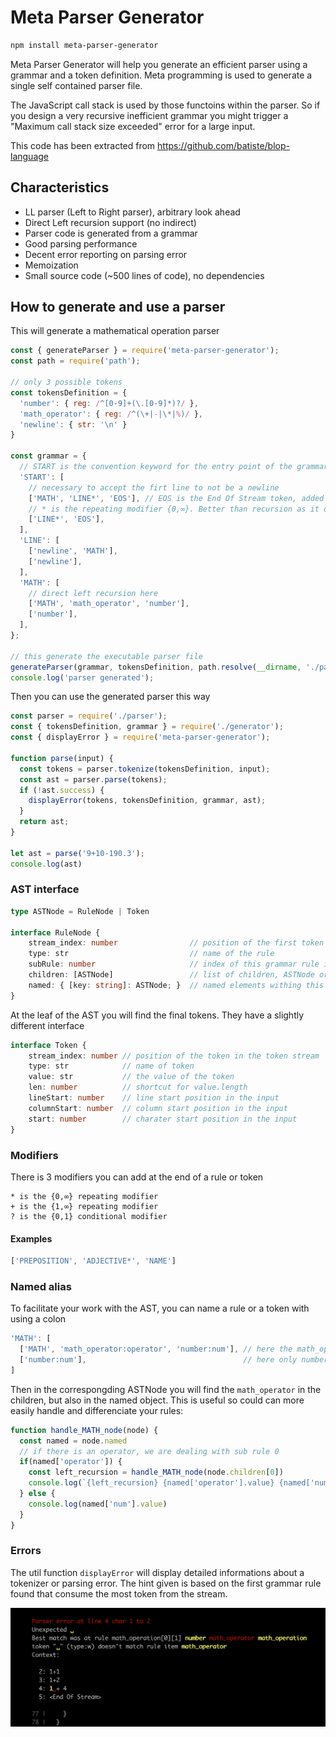 # Meta Parser Generator

```bash
npm install meta-parser-generator
```

Meta Parser Generator will help you generate an efficient parser using a grammar and a token definition.
Meta programming is used to generate a single self contained parser file.

The JavaScript call stack is used by those functoins within the parser. So if you design a very recursive inefficient grammar you might trigger a "Maximum call stack size exceeded" error for a large input.

This code has been extracted from https://github.com/batiste/blop-language

## Characteristics

  * LL parser (Left to Right parser), arbitrary look ahead
  * Direct Left recursion support (no indirect)
  * Parser code is generated from a grammar
  * Good parsing performance
  * Decent error reporting on parsing error
  * Memoization
  * Small source code (~500 lines of code), no dependencies
  
## How to generate and use a parser

This will generate a mathematical operation parser
  
```javascript
const { generateParser } = require('meta-parser-generator');
const path = require('path');

// only 3 possible tokens
const tokensDefinition = {
  'number': { reg: /^[0-9]+(\.[0-9]*)?/ },
  'math_operator': { reg: /^(\+|-|\*|%)/ },
  'newline': { str: '\n' }
}

const grammar = {
  // START is the convention keyword for the entry point of the grammar
  'START': [
    // necessary to accept the firt line to not be a newline
    ['MATH', 'LINE*', 'EOS'], // EOS is the End Of Stream token, added automatically by the tokenizer
    // * is the repeating modifier {0,∞}. Better than recursion as it does not use the call stack
    ['LINE*', 'EOS'],
  ],
  'LINE': [
    ['newline', 'MATH'],
    ['newline'],
  ],
  'MATH': [
    // direct left recursion here
    ['MATH', 'math_operator', 'number'],
    ['number'],
  ],
};

// this generate the executable parser file
generateParser(grammar, tokensDefinition, path.resolve(__dirname, './parser.js'));
console.log('parser generated');
```

Then you can use the generated parser this way

```javascript
const parser = require('./parser');
const { tokensDefinition, grammar } = require('./generator');
const { displayError } = require('meta-parser-generator');

function parse(input) {
  const tokens = parser.tokenize(tokensDefinition, input);
  const ast = parser.parse(tokens);
  if (!ast.success) {
    displayError(tokens, tokensDefinition, grammar, ast);
  }
  return ast;
}

let ast = parse('9+10-190.3');
console.log(ast)
```

### AST interface

```typescript
type ASTNode = RuleNode | Token

interface RuleNode {
    stream_index: number                // position of the first token for this rule in the token stream
    type: str                           // name of the rule
    subRule: number                     // index of this grammar rule in the subrule array
    children: [ASTNode]                 // list of children, ASTNode or Token
    named: { [key: string]: ASTNode; }  // named elements withing this rule, see named aliases 
}
```

At the leaf of the AST you will find the final tokens. They have a slightly different interface

```typescript
interface Token {
    stream_index: number // position of the token in the token stream
    type: str            // name of token
    value: str           // the value of the token
    len: number          // shortcut for value.length
    lineStart: number    // line start position in the input
    columnStart: number  // column start position in the input
    start: number        // charater start position in the input 
}
```

### Modifiers

There is 3 modifiers you can add at the end of a rule or token

```
* is the {0,∞} repeating modifier 
+ is the {1,∞} repeating modifier
? is the {0,1} conditional modifier
```

#### Examples

```typescript
['PREPOSITION', 'ADJECTIVE*', 'NAME']
```

### Named alias

To facilitate your work with the AST, you can name a rule or a token with using a colon

```typescript
'MATH': [
  ['MATH', 'math_operator:operator', 'number:num'], // here the math_operator and number token are named
  ['number:num'],                                   // here only number is named
]
```

Then in the correspongding ASTNode you will find the `math_operator` in the children, but also in the named object.
This is useful so could can more easily handle and differenciate your rules:

```typescript
function handle_MATH_node(node) {
  const named = node.named
  // if there is an operator, we are dealing with sub rule 0
  if(named['operator']) {
    const left_recursion = handle_MATH_node(node.children[0])
    console.log(`{left_recursion} {named['operator'].value} {named['num'].value}`)
  } else {
    console.log(named['num'].value)
  }
}
```


### Errors

The util function `displayError` will display detailed informations about a tokenizer or parsing error. The hint given
is based on the first grammar rule found that consume the most token from the stream.

<img src="/error.png" width="800">
